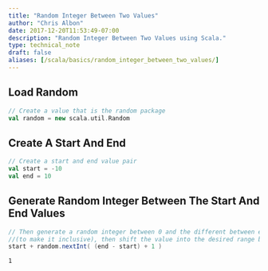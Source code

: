 ```yaml
---
title: "Random Integer Between Two Values"
author: "Chris Albon"
date: 2017-12-20T11:53:49-07:00
description: "Random Integer Between Two Values using Scala."
type: technical_note
draft: false
aliases: [/scala/basics/random_integer_between_two_values/]
---
```

## Load Random


```scala
// Create a value that is the random package
val random = new scala.util.Random
```

## Create A Start And End


```scala
// Create a start and end value pair
val start = -10
val end = 10
```

## Generate Random Integer Between The Start And End Values


```scala
// Then generate a random integer between 0 and the different between end and start + 1
//(to make it inclusive), then shift the value into the desired range by added the start value
start + random.nextInt( (end - start) + 1 )  
```




    1


